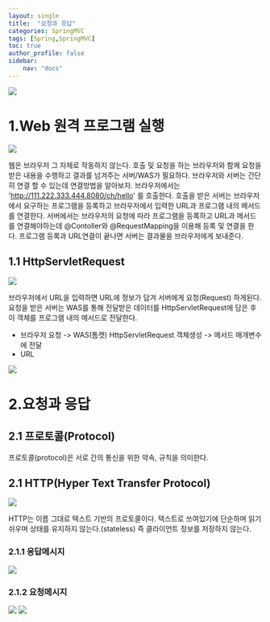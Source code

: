 ```yaml
---
layout: single
title:  "요청과 응답"
categories: SpringMVC
tags: [Spring,SpringMVC]
toc: true 
author_profile: false 
sidebar: 
    nav: "docs"
--- 
```


<img src= "https://dsm04pap002files.storage.live.com/y4mi-yG9sv4ejf90VrMmM0AlZwQ2175acolPg3VMnjVhL0zNNA1XU-2gP5QNuflcpy8TJGMbH0vTXAf9jwnXFdeOuLKgMe-QwPXlZVcGWKj53jouRROvzIT0rdig_hAepxVQbGtE46GNubBeUTJGHZzEONXQoaIER4pbx3Cx4lv8gtRtzCm_gilLtMx8Hsx4UeU?width=512&height=268&cropmode=none">

# 1.Web 원격 프로그램 실행
<img src= "https://dsm04pap002files.storage.live.com/y4mNED-Wi9t_Xn0ad5rl-8Qu_xRSDRecI42mcoOSH-15J_Njwj4chmfge_KoGzqxyKhZs61X_z4uVcOFz9Wg1jVKL5DUoxsTDAMencvZFLZhF8m2EmxYly1yJlLF4gUlE2oCIoZodSGj9vfgehtnClgKd3yfvUNJkgVFhy5YiZP1imkbbRek8V40URyZlGF7WsX?width=1063&height=563&cropmode=none">

웹은 브라우저 그 자체로 작동하지 않는다. 호출 및 요청을 하는 브라우저와 함께 요청을 받은 내용을 수행하고 결과를 넘겨주는 서버/WAS가 필요하다. 브라우저와 서버는 간단히 연결 할 수 있는데 연결방법을 알아보자. 브라우저에서는 'http://111.222.333.444.8080/ch/hello' 를 호출한다. 호출을 받은 서버는 브라우저에서 요구하는 프로그램을 등록하고 브라우저에서 입력한 URL과 프로그램 내의 메서드를 연결한다. 서버에서는 브라우저의 요청에 따라 프로그램을 등록하고 URL과 메서드를 연결해야하는데  @Contoller와 @RequestMapping을 이용해 등록 및 연결을 한다. 프로그램 등록과 URL연결이 끝나면 서버는 결과물을 브라우저에게 보내준다. 

## 1.1 HttpServletRequest
<img src= "https://dsm04pap002files.storage.live.com/y4mhsnSCVnJAHJj_2ap4olkQpomucu329giXdOIPs5OQohiZJFsr8cq_MwU4rfvxnJEpPYcCgWJIdWJe_s7wfVP1r2XmKb_Y7Mmf1RRqJEy3-9rwlAbW0KM9CwrhFcJfJSA93_9lcUkif47VLFTdfpYg3WHq1CdbNw6tuvmD7renhmTL5RBbVLurdDhg4k1cAkC?width=1092&height=613&cropmode=none">

브라우저에서 URL을 입력하면 URL에 정보가 담겨 서버에게 요청(Request) 하게된다. 요청을 받은 서버는 WAS를 통해 전달받은 데이터를 HttpServletRequest에 담은 후 이 객체를 프로그램 내의 메서드로 전달한다. 

- 브라우저 요청 -> WAS(톰캣) HttpServletRequest 객체생성 -> 메서드 매개변수에 전달
- URL
  
<img src= "https://dsm04pap002files.storage.live.com/y4m68Fel5RUNaslw47yIVexi4xsS8h7P9XfDfP-FfTd16ugIW4AbYf-YkIAcny-h7w1_2yAW8MzgyGyeTcxrfg9DO5iU21QQAybfiqst3St_lqJXNGk1KHfVmEDQ6gOojkEgX_eyGDlMdbBtOJt9NAli9X54TCPtPe1N7kZrw5_cMp_GHXfyIyYsTZkTNd-inXn?width=780&height=390&cropmode=none">

# 2.요청과 응답
## 2.1 프로토콜(Protocol)
프로토콜(protocol)은 서로 간의 통신을 위한 약속, 규칙을 의미한다.

## 2.1 HTTP(Hyper Text Transfer Protocol)
<img src= "https://dsm04pap002files.storage.live.com/y4mGtB-btYjVrt7RloukyMYEcszqrqJoEz8qEO2uSXlLxxcr0tKAOz2rpB-ua4KZr75-9_f73aCUCORcRdHiRoDyXzOuNzsrJVKdZZO9GXLN6wPD6NCaswb69sNeCnLJOxxdfAUUrzaL4_vSAlLKgh1jAfGcpqqdhy1ZfvBjtYzNorm74YiPC-oDDcFuIggWVSF?width=902&height=528&cropmode=none">

HTTP는 이름 그대로 텍스트 기반의 프로토콜이다. 텍스트로 쓰여있기에 단순하며 읽기 쉬우며 상태를 유지하지 않는다.(stateless) 즉 클라이언트 정보를 저장하지 않는다.

### 2.1.1 응답메시지
<img src= "https://dsm04pap002files.storage.live.com/y4mfFIDme6A4U4RiRTEZQfcYzMjaiA5XiBCzQ8Ee6iW5uiL4mnQO5oXlYTMrXdf49U9krFMLA2VrXq6kD0FAOreEUZRNOurnjSwYd5mGh17ojGBn8N3fma7xDcIIo3hondUB7JBr7aB-rpNXZE2ZZmx6uYDMSQSyIpXxuQS1X9n-AI1MvFUhGoOY1caNVl6GYTC?width=875&height=447&cropmode=none">

### 2.1.2 요청메시지
<img src= "https://dsm04pap002files.storage.live.com/y4miMJuMgD9nrwayc8TXam7J5e7LImbnms0Pn3LDKjeo2609xVnXAJzCzzIgnCLHWbWQ_RDDEJ93iOOvuEMQEsAMEQGMf_O8kxZ2_xWroEGhgQalLYIU4JoUYy570xkYpKdrevlS3GTSbNs7dFt5YB2NORdrJX1FD8Cr6Txc5vSj7zkkQDCKR4g_ZCHsgetAh0M?width=932&height=468&cropmode=none">

<img src= "https://dsm04pap002files.storage.live.com/y4m1tlUx1KH_xAcfx5wswSKKeUIrDWvsdJPPpb-ORadoVtVsDkzkDcHZiQWlSGrEkj7WYQTV0vutLWoO53u8b9TlY6dRDh1DM4tiB9_ccGnXo17FgGypS74IGQNVcT7Sf3zGwSVHCqTmEpHs_305HUfdTsMvaBtahfaVKlpvOQvyav9FBoYxMlmkZPmMXbPRqme?width=923&height=322&cropmode=none">